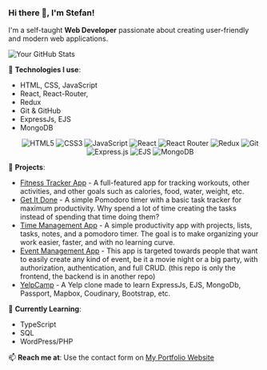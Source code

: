 ### Hi there 👋, I'm Stefan!

I'm a self-taught **Web Developer** passionate about creating user-friendly and modern web applications.

![Your GitHub Stats](https://github-readme-stats.vercel.app/api?username=Stefan0712&show_icons=true&theme=radical)


🔧 **Technologies I use**:  
- HTML, CSS, JavaScript  
- React, React-Router,
- Redux  
- Git & GitHub
- ExpressJs, EJS
- MongoDB
  <p align="center">
  <img src="https://img.shields.io/badge/HTML5-333?style=flat&logo=html5&logoColor=E34F26" alt="HTML5" />
  <img src="https://img.shields.io/badge/CSS3-333?style=flat&logo=css3&logoColor=1572B6" alt="CSS3" />
  <img src="https://img.shields.io/badge/JavaScript-333?style=flat&logo=javascript&logoColor=F7DF1E" alt="JavaScript" />
  <img src="https://img.shields.io/badge/React-333?style=flat&logo=react&logoColor=61DAFB" alt="React" />
  <img src="https://img.shields.io/badge/React_Router-333?style=flat&logo=react-router&logoColor=CA4245" alt="React Router" />
  <img src="https://img.shields.io/badge/Redux-333?style=flat&logo=redux&logoColor=764ABC" alt="Redux" />
  <img src="https://img.shields.io/badge/Git-333?style=flat&logo=git&logoColor=F05032" alt="Git" />
  <img src="https://img.shields.io/badge/Express.js-333?style=flat&logo=express&logoColor=white" alt="Express.js" />
  <img src="https://img.shields.io/badge/EJS-333?style=flat&logo=ejs&logoColor=white" alt="EJS" />
  <img src="https://img.shields.io/badge/MongoDB-333?style=flat&logo=mongodb&logoColor=47A248" alt="MongoDB" />
</p>


🚀 **Projects**:  
- [Fitness Tracker App](https://github.com/Stefan0712/fitness-app) - A full-featured app for tracking workouts, other activities, and other goals such as calories, food, water, weight, etc.
- [Get It Done](https://github.com/Stefan0712/get-it-done) - A simple Pomodoro timer with a basic task tracker for maximum productivity. Why spend a lot of time creating the tasks instead of spending that time doing them?
- [Time Management App](https://github.com/Stefan0712/simple-time-management) - A simple productivity app with projects, lists, tasks, notes, and a pomodoro timer. The goal is to make organizing your work easier, faster, and with no learning curve.
- [Event Management App](https://github.com/Stefan0712/event-management-app) - This app is targeted towards people that want to easily create any kind of event, be it a movie night or a big party, with authorization, authentication, and full CRUD. (this repo is only the frontend, the backend is in another repo)
- [YelpCamp](https://github.com/Stefan0712/YelpCamp) - A Yelp clone made to learn ExpressJs, EJS, MongoDb, Passport, Mapbox, Coudinary, Bootstrap, etc. 

🌱 **Currently Learning**:  
- TypeScript
- SQL
- WordPress/PHP

📫 **Reach me at**: Use the contact form on <a href="https://stefan0712.github.io/portfolio/#contact" target="_blank"> My Portfolio Website
